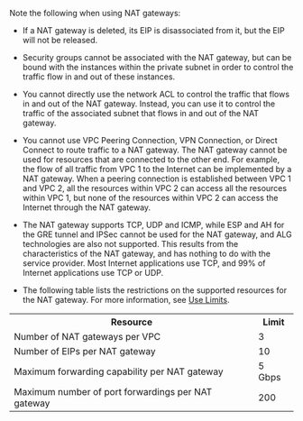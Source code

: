 Note the following when using NAT gateways:
- If a NAT gateway is deleted, its EIP is disassociated from it, but the EIP will not be released.

- Security groups cannot be associated with the NAT gateway, but can be bound with the instances within the private subnet in order to control the traffic flow in and out of these instances.

- You cannot directly use the network ACL to control the traffic that flows in and out of the NAT gateway. Instead, you can use it to control the traffic of the associated subnet that flows in and out of the NAT gateway.

- You cannot use VPC Peering Connection, VPN Connection, or Direct Connect to route traffic to a NAT gateway. The NAT gateway cannot be used for resources that are connected to the other end.
For example, the flow of all traffic from VPC 1 to the Internet can be implemented by a NAT gateway. When a peering connection is established between VPC 1 and VPC 2, all the resources within VPC 2 can access all the resources within VPC 1, but none of the resources within VPC 2 can access the Internet through the NAT gateway.

- The NAT gateway supports TCP, UDP and ICMP, while ESP and AH for the GRE tunnel and IPSec cannot be used for the NAT gateway, and ALG technologies are also not supported. This results from the characteristics of the NAT gateway, and has nothing to do with the service provider. Most Internet applications use TCP, and 99% of Internet applications use TCP or UDP.

- The following table lists the restrictions on the supported resources for the NAT gateway. For more information, see [Use Limits](https://cloud.tencent.com/doc/product/215/537).
<table>
<tbody>
<tr>
<th >Resource</th>
<th >Limit</th>
</tr>
<tr>
<td >Number of NAT gateways per VPC</td>
<td >3</td>
</tr>
<tr>
<td >Number of EIPs per NAT gateway</td>
<td>10</td>
</tr>
<tr>
<td >Maximum forwarding capability per NAT gateway</td>
<td>5 Gbps</td>
</tr>
<tr>
<td >Maximum number of port forwardings per NAT gateway</td>
<td >200</td>
</tr>
</tbody></table>
